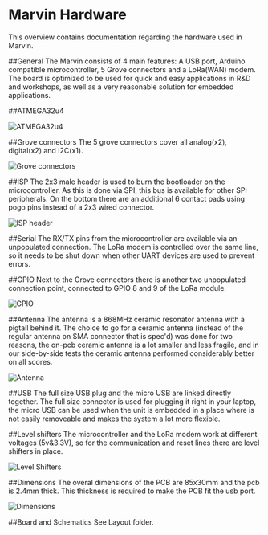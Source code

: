 # Marvin Hardware
This overview contains documentation regarding the hardware used in Marvin. 

##General
The Marvin consists of 4 main features: A USB port, Arduino compatible microcontroller, 5 Grove connectors and a LoRa(WAN) modem. The board is optimized to be used for quick and easy applications in R&D and workshops, as well as a very reasonable solution for embedded applications.

##ATMEGA32u4

![ATMEGA32u4](https://raw.github.com/iotacademy/marvin/master/Hardware/Pictures/ATMEGA32u4.JPG)

##Grove connectors
The 5 grove connectors cover all analog(x2), digital(x2) and I2C(x1). 

![Grove connectors](https://raw.github.com/iotacademy/marvin/master/Hardware/Pictures/Grove.JPG)

##ISP
The 2x3 male header is used to burn the bootloader on the microcontroller. As this is done via SPI, this bus is available for other SPI peripherals. On the bottom there are an additional 6 contact pads using pogo pins instead of a 2x3 wired connector.

![ISP header](https://raw.github.com/iotacademy/marvin/master/Hardware/Pictures/ISPheader.JPG)

##Serial
The RX/TX pins from the microcontroller are available via an unpopulated connection. The LoRa modem is controlled over the same line, so it needs to be shut down when other UART devices are used to prevent errors.

##GPIO
Next to the Grove connectors there is another two unpopulated connection point, connected to GPIO 8 and 9 of the LoRa module.

![GPIO](https://raw.github.com/iotacademy/marvin/master/Hardware/Pictures/RN2483GPIO.JPG)

##Antenna
The antenna is a 868MHz ceramic resonator antenna with a pigtail behind it. The choice to go for a ceramic antenna (instead of the regular antenna on SMA connector that is spec'd) was done for two reasons, the on-pcb ceramic antenna is a lot smaller and less fragile, and in our side-by-side tests the ceramic antenna performed considerably better on all scores.

![Antenna](https://raw.github.com/iotacademy/marvin/master/Hardware/Pictures/Antenna.JPG)

##USB
The full size USB plug and the micro USB are linked directly together. The full size connector is used for plugging it right in your laptop, the micro USB can be used when the unit is embedded in a place where is not easily removeable and makes the system a lot more flexible.

##Level shifters
The microcontroller and the LoRa modem work at different voltages (5v&3.3V), so for the communication and reset lines there are level shifters in place. 

![Level Shifters](https://raw.github.com/iotacademy/marvin/master/Hardware/Pictures/LevelShifters.JPG)

##Dimensions
The overal dimensions of the PCB are 85x30mm and the pcb is 2.4mm thick. This thickness is required to make the PCB fit the usb port.

![Dimensions](https://raw.github.com/iotacademy/marvin/master/Hardware/Pictures/Dimensions.JPG)

##Board and Schematics
See Layout folder.